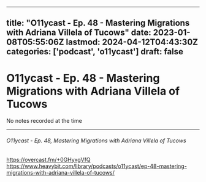 
---
title: "O11ycast - Ep. 48 - Mastering Migrations with Adriana Villela of Tucows"
date: 2023-01-08T05:55:06Z
lastmod: 2024-04-12T04:43:30Z
categories: ['podcast', 'o11ycast']
draft: false
---


# O11ycast - Ep. 48 - Mastering Migrations with Adriana Villela of Tucows

No notes recorded at the time

- - -
###### O11ycast - Ep. 48, Mastering Migrations with Adriana Villela of Tucows

https://overcast.fm/+0GHyxgVfQ  
https://www.heavybit.com/library/podcasts/o11ycast/ep-48-mastering-migrations-with-adriana-villela-of-tucows/

<!-- #public #podcast #o11ycast -->

<!-- {BearID:D46FC4D1-4A4B-46A4-BB3D-3CBB8812A158-28016-00002D9805C96A13} -->
